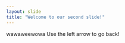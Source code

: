 ```yaml
---
layout: slide
title: "Welcome to our second slide!"
---
```

wawaweewowa
Use the left arrow to go back!
